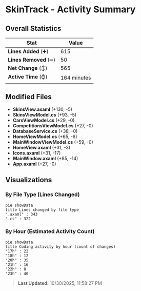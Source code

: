 # SkinTrack - Activity Summary 

## Overall Statistics

| Stat                   | Value                                                             |
| ---------------------- | ----------------------------------------------------------------- |
| **Lines Added** (➕)   | 615                                          |
| **Lines Removed** (➖) | 50                                        |
| **Net Change** (↕)    | 565                |
| **Active Time** (⌚)   | 164 minutes |


## Modified Files
- **SkinsView.axaml** (+130, -5)
- **SkinsViewModel.cs** (+93, -5)
- **CarsViewModel.cs** (+29, -0)
- **CompetitionsViewModel.cs** (+27, -0)
- **DatabaseService.cs** (+38, -0)
- **HomeViewModel.cs** (+65, -6)
- **MainWindowViewModel.cs** (+59, -0)
- **HomeView.axaml** (+31, -3)
- **Icons.axaml** (+31, -17)
- **MainWindow.axaml** (+85, -14)
- **App.axaml** (+27, -0)

## Visualizations

### By File Type (Lines Changed)

```mermaid
pie showData
title Lines changed by file type
".axaml" : 343
".cs" : 322
```

### By Hour (Estimated Activity Count)

```mermaid
pie showData
title Coding activity by hour (count of changes)
"17h" : 22
"18h" : 12
"20h" : 35
"21h" : 16
"22h" : 8
"23h" : 40
```


> **Last Updated:** 10/30/2025, 11:58:27 PM